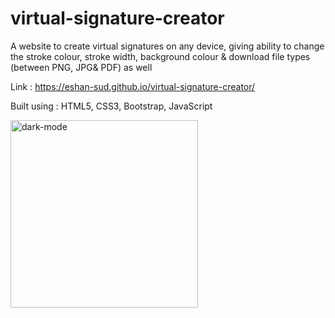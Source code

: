 # virtual-signature-creator

A website to create virtual signatures on any device, giving ability to change the stroke colour, stroke width, background colour & download file types (between PNG, JPG& PDF) as well

Link : <a href="https://eshan-sud.github.io/virtual-signature-creator/" target="_blank">https://eshan-sud.github.io/virtual-signature-creator/</a>

Built using : HTML5, CSS3, Bootstrap, JavaScript

<img src="https://github.com/eshan-sud/virtual-signature-creator/assets/113531303/80fe4e33-9dab-496a-8a74-ba3083b63dba" alt="dark-mode" width="300"/>

